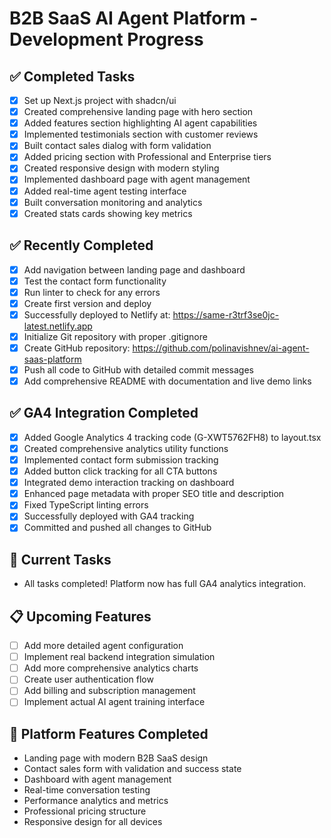 # B2B SaaS AI Agent Platform - Development Progress

## ✅ Completed Tasks
- [x] Set up Next.js project with shadcn/ui
- [x] Created comprehensive landing page with hero section
- [x] Added features section highlighting AI agent capabilities
- [x] Implemented testimonials section with customer reviews
- [x] Built contact sales dialog with form validation
- [x] Added pricing section with Professional and Enterprise tiers
- [x] Created responsive design with modern styling
- [x] Implemented dashboard page with agent management
- [x] Added real-time agent testing interface
- [x] Built conversation monitoring and analytics
- [x] Created stats cards showing key metrics

## ✅ Recently Completed
- [x] Add navigation between landing page and dashboard
- [x] Test the contact form functionality
- [x] Run linter to check for any errors
- [x] Create first version and deploy
- [x] Successfully deployed to Netlify at: https://same-r3trf3se0jc-latest.netlify.app
- [x] Initialize Git repository with proper .gitignore
- [x] Create GitHub repository: https://github.com/polinavishnev/ai-agent-saas-platform
- [x] Push all code to GitHub with detailed commit messages
- [x] Add comprehensive README with documentation and live demo links

## ✅ GA4 Integration Completed
- [x] Added Google Analytics 4 tracking code (G-XWT5762FH8) to layout.tsx
- [x] Created comprehensive analytics utility functions
- [x] Implemented contact form submission tracking
- [x] Added button click tracking for all CTA buttons
- [x] Integrated demo interaction tracking on dashboard
- [x] Enhanced page metadata with proper SEO title and description
- [x] Fixed TypeScript linting errors
- [x] Successfully deployed with GA4 tracking
- [x] Committed and pushed all changes to GitHub

## 🚧 Current Tasks
- All tasks completed! Platform now has full GA4 analytics integration.

## 📋 Upcoming Features
- [ ] Add more detailed agent configuration
- [ ] Implement real backend integration simulation
- [ ] Add more comprehensive analytics charts
- [ ] Create user authentication flow
- [ ] Add billing and subscription management
- [ ] Implement actual AI agent training interface

## 🎯 Platform Features Completed
- Landing page with modern B2B SaaS design
- Contact sales form with validation and success state
- Dashboard with agent management
- Real-time conversation testing
- Performance analytics and metrics
- Professional pricing structure
- Responsive design for all devices
